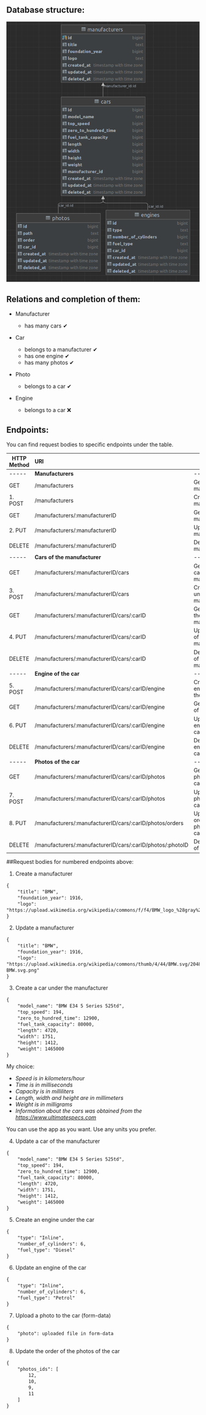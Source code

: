 ## Database structure:

![img.png](img.png)

## Relations and completion of them:

* Manufacturer
    * has many cars ✔

* Car
    * belongs to a manufacturer ✔
    * has one engine ✔
    * has many photos ✔

* Photo
    * belongs to a car ✔

* Engine
    * belongs to a car ❌

## Endpoints:

You can find request bodies to specific endpoints under the table.

| HTTP Method | URI                                                        | Action                                    |
|-------------|:-----------------------------------------------------------|-------------------------------------------|
| -----       | **Manufacturers**                                          | -----                                     |
| GET         | /manufacturers                                             | Get all the manufacturers                 |
| 1. POST     | /manufacturers                                             | Create a manufacturer                     |
| GET         | /manufacturers/:manufacturerID                             | Get a manufacturer                        |
| 2. PUT      | /manufacturers/:manufacturerID                             | Update a manufacturer                     |
| DELETE      | /manufacturers/:manufacturerID                             | Delete a manufacturer                     |
| -----       | **Cars of the manufacturer**                               | -----                                     |
| GET         | /manufacturers/:manufacturerID/cars                        | Get all the cars of the manufacturer      |
| 3. POST     | /manufacturers/:manufacturerID/cars                        | Create a car under the manufacturer       |
| GET         | /manufacturers/:manufacturerID/cars/:carID                 | Get a car of the manufacturer             |
| 4. PUT      | /manufacturers/:manufacturerID/cars/:carID                 | Update a car of the manufacturer          |
| DELETE      | /manufacturers/:manufacturerID/cars/:carID                 | Delete a car of the manufacturer          |
| -----       | **Engine of the car**                                      | -----                                     |
| 5. POST     | /manufacturers/:manufacturerID/cars/:carID/engine          | Create an engine under the car            |
| GET         | /manufacturers/:manufacturerID/cars/:carID/engine          | Get an engine of the car                  |
| 6. PUT      | /manufacturers/:manufacturerID/cars/:carID/engine          | Update an engine of the car               |
| DELETE      | /manufacturers/:manufacturerID/cars/:carID/engine          | Delete an engine of the car               |
| -----       | **Photos of the car**                                      | -----                                     |
| GET         | /manufacturers/:manufacturerID/cars/:carID/photos          | Get all the photos of the car             |
| 7. POST     | /manufacturers/:manufacturerID/cars/:carID/photos          | Upload a photo to the car                 |
| 8. PUT      | /manufacturers/:manufacturerID/cars/:carID/photos/orders   | Update the order of the photos of the car |
| DELETE      | /manufacturers/:manufacturerID/cars/:carID/photos/:photoID | Delete a photo of the car                 |

##Request bodies for numbered endpoints above:

1. Create a manufacturer

```
{
    "title": "BMW",
    "foundation_year": 1916,
    "logo": "https://upload.wikimedia.org/wikipedia/commons/f/f4/BMW_logo_%28gray%29.svg"
}
```

2. Update a manufacturer

```
{
    "title": "BMW",
    "foundation_year": 1916,
    "logo": "https://upload.wikimedia.org/wikipedia/commons/thumb/4/44/BMW.svg/2048px-BMW.svg.png"
}
```

3. Create a car under the manufacturer

```
{
    "model_name": "BMW E34 5 Series 525td",
    "top_speed": 194,
    "zero_to_hundred_time": 12900,
    "fuel_tank_capacity": 80000,
    "length": 4720,
    "width": 1751,
    "height": 1412,
    "weight": 1465000
}
```
My choice:
* _Speed is in kilometers/hour_
* _Time is in milliseconds_
* _Capacity is in milliliters_
* _Length, width and height are in millimeters_
* _Weight is in milligrams_
* _Information about the cars was obtained from the https://www.ultimatespecs.com_

You can use the app as you want. Use any units you prefer.

4. Update a car of the manufacturer

```
{
    "model_name": "BMW E34 5 Series 525td",
    "top_speed": 194,
    "zero_to_hundred_time": 12900,
    "fuel_tank_capacity": 80000,
    "length": 4720,
    "width": 1751,
    "height": 1412,
    "weight": 1465000
}
```

5. Create an engine under the car

```
{
    "type": "Inline",
    "number_of_cylinders": 6,
    "fuel_type": "Diesel"
}
```

6. 	Update an engine of the car

```
{
    "type": "Inline",
    "number_of_cylinders": 6,
    "fuel_type": "Petrol"
}
```

7. Upload a photo to the car (form-data)

```
{
    "photo": uploaded file in form-data
}
```

8. Update the order of the photos of the car

```
{
    "photos_ids": [
        12,
        10,
        9,
        11
    ]
}
```
